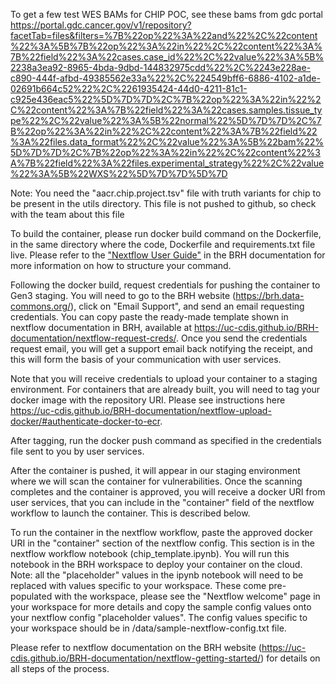 To get a few test WES BAMs for CHIP POC, see these bams from gdc portal
https://portal.gdc.cancer.gov/v1/repository?facetTab=files&filters=%7B%22op%22%3A%22and%22%2C%22content%22%3A%5B%7B%22op%22%3A%22in%22%2C%22content%22%3A%7B%22field%22%3A%22cases.case_id%22%2C%22value%22%3A%5B%2238a3ea92-8965-4bda-9dbd-144832975cdd%22%2C%2243e228ae-c890-444f-afbd-49385562e33a%22%2C%224549bff6-6886-4102-a1de-02691b664c52%22%2C%2261935424-44d0-4211-81c1-c925e436eac5%22%5D%7D%7D%2C%7B%22op%22%3A%22in%22%2C%22content%22%3A%7B%22field%22%3A%22cases.samples.tissue_type%22%2C%22value%22%3A%5B%22normal%22%5D%7D%7D%2C%7B%22op%22%3A%22in%22%2C%22content%22%3A%7B%22field%22%3A%22files.data_format%22%2C%22value%22%3A%5B%22bam%22%5D%7D%7D%2C%7B%22op%22%3A%22in%22%2C%22content%22%3A%7B%22field%22%3A%22files.experimental_strategy%22%2C%22value%22%3A%5B%22WXS%22%5D%7D%7D%5D%7D

Note: You need the "aacr.chip.project.tsv" file with truth variants for chip to be present in the
utils directory. This file is not pushed to github, so check with the team about this file

To build the container, please run docker build command on the Dockerfile, in the same directory where the code, Dockerfile and requirements.txt file live. Please refer to the ["Nextflow User Guide"](https://uc-cdis.github.io/BRH-documentation/nextflow-create-docker/) in the BRH documentation for more information on how to structure your command.

Following the docker build, request credentials for pushing the container to Gen3 staging. You will need to go to the BRH website (https://brh.data-commons.org/), click on "Email Support", and send an email requesting credentials. You can copy paste the ready-made template shown in nextflow documentation in BRH, available at https://uc-cdis.github.io/BRH-documentation/nextflow-request-creds/. Once you send the credentials request email, you will get a support email back notifying the receipt, and this will form the basis of your communication with user services.

Note that you will receive credentials to upload your container to a staging environment. For containers that are already built, you will need to tag your docker image with the repository URI. Please see instructions here https://uc-cdis.github.io/BRH-documentation/nextflow-upload-docker/#authenticate-docker-to-ecr.

After tagging, run the docker push command as specified in the credentials file sent to you by user services.

After the container is pushed, it will appear in our staging environment where we will scan the container for vulnerabilities. Once the scanning completes and the container is approved, you will receive a docker URI from user services, that you can include in the "container" field of the nextflow workflow to launch the container. This is described below.

To run the container in the nextflow workflow, paste the approved docker URI in the "container" section of the nextflow config. This section is in the nextflow workflow notebook (chip_template.ipynb). You will run this notebook in the BRH workspace to deploy your container on the cloud. Note: all the "placeholder" values in the ipynb notebook will need to be replaced with values specific to your workspace. These come pre-populated with the workspace, please see the "Nextflow welcome" page in your workspace for more details and copy the sample config values onto your nextflow config "placeholder values". The config values specific to your workspace should be in /data/sample-nextflow-config.txt file.

Please refer to nextflow documentation on the BRH website (https://uc-cdis.github.io/BRH-documentation/nextflow-getting-started/) for details on all steps of the process.
